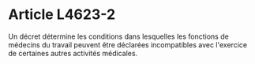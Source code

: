 # Article L4623-2

Un décret détermine les conditions dans lesquelles les fonctions de médecins du travail peuvent être déclarées incompatibles avec l'exercice de certaines autres activités médicales.